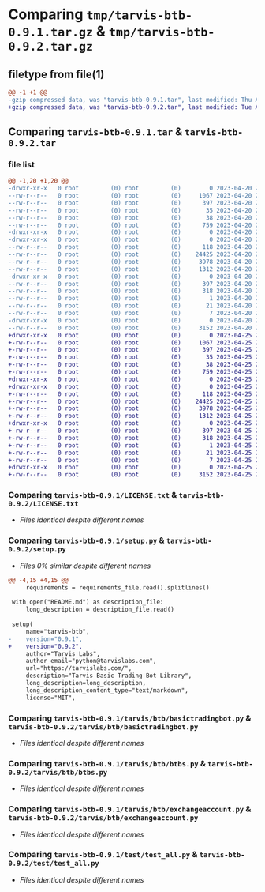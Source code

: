 # Comparing `tmp/tarvis-btb-0.9.1.tar.gz` & `tmp/tarvis-btb-0.9.2.tar.gz`

## filetype from file(1)

```diff
@@ -1 +1 @@
-gzip compressed data, was "tarvis-btb-0.9.1.tar", last modified: Thu Apr 20 20:29:56 2023, max compression
+gzip compressed data, was "tarvis-btb-0.9.2.tar", last modified: Tue Apr 25 23:42:27 2023, max compression
```

## Comparing `tarvis-btb-0.9.1.tar` & `tarvis-btb-0.9.2.tar`

### file list

```diff
@@ -1,20 +1,20 @@
-drwxr-xr-x   0 root         (0) root         (0)        0 2023-04-20 20:29:56.081651 tarvis-btb-0.9.1/
--rw-r--r--   0 root         (0) root         (0)     1067 2023-04-20 20:29:47.000000 tarvis-btb-0.9.1/LICENSE.txt
--rw-r--r--   0 root         (0) root         (0)      397 2023-04-20 20:29:56.077651 tarvis-btb-0.9.1/PKG-INFO
--rw-r--r--   0 root         (0) root         (0)       35 2023-04-20 20:29:47.000000 tarvis-btb-0.9.1/README.md
--rw-r--r--   0 root         (0) root         (0)       38 2023-04-20 20:29:56.081651 tarvis-btb-0.9.1/setup.cfg
--rw-r--r--   0 root         (0) root         (0)      759 2023-04-20 20:29:47.000000 tarvis-btb-0.9.1/setup.py
-drwxr-xr-x   0 root         (0) root         (0)        0 2023-04-20 20:29:56.077651 tarvis-btb-0.9.1/tarvis/
-drwxr-xr-x   0 root         (0) root         (0)        0 2023-04-20 20:29:56.077651 tarvis-btb-0.9.1/tarvis/btb/
--rw-r--r--   0 root         (0) root         (0)      118 2023-04-20 20:29:47.000000 tarvis-btb-0.9.1/tarvis/btb/__init__.py
--rw-r--r--   0 root         (0) root         (0)    24425 2023-04-20 20:29:47.000000 tarvis-btb-0.9.1/tarvis/btb/basictradingbot.py
--rw-r--r--   0 root         (0) root         (0)     3978 2023-04-20 20:29:47.000000 tarvis-btb-0.9.1/tarvis/btb/btbs.py
--rw-r--r--   0 root         (0) root         (0)     1312 2023-04-20 20:29:47.000000 tarvis-btb-0.9.1/tarvis/btb/exchangeaccount.py
-drwxr-xr-x   0 root         (0) root         (0)        0 2023-04-20 20:29:56.077651 tarvis-btb-0.9.1/tarvis_btb.egg-info/
--rw-r--r--   0 root         (0) root         (0)      397 2023-04-20 20:29:56.000000 tarvis-btb-0.9.1/tarvis_btb.egg-info/PKG-INFO
--rw-r--r--   0 root         (0) root         (0)      318 2023-04-20 20:29:56.000000 tarvis-btb-0.9.1/tarvis_btb.egg-info/SOURCES.txt
--rw-r--r--   0 root         (0) root         (0)        1 2023-04-20 20:29:56.000000 tarvis-btb-0.9.1/tarvis_btb.egg-info/dependency_links.txt
--rw-r--r--   0 root         (0) root         (0)       21 2023-04-20 20:29:56.000000 tarvis-btb-0.9.1/tarvis_btb.egg-info/requires.txt
--rw-r--r--   0 root         (0) root         (0)        7 2023-04-20 20:29:56.000000 tarvis-btb-0.9.1/tarvis_btb.egg-info/top_level.txt
-drwxr-xr-x   0 root         (0) root         (0)        0 2023-04-20 20:29:56.077651 tarvis-btb-0.9.1/test/
--rw-r--r--   0 root         (0) root         (0)     3152 2023-04-20 20:29:47.000000 tarvis-btb-0.9.1/test/test_all.py
+drwxr-xr-x   0 root         (0) root         (0)        0 2023-04-25 23:42:27.395428 tarvis-btb-0.9.2/
+-rw-r--r--   0 root         (0) root         (0)     1067 2023-04-25 23:42:17.000000 tarvis-btb-0.9.2/LICENSE.txt
+-rw-r--r--   0 root         (0) root         (0)      397 2023-04-25 23:42:27.395428 tarvis-btb-0.9.2/PKG-INFO
+-rw-r--r--   0 root         (0) root         (0)       35 2023-04-25 23:42:17.000000 tarvis-btb-0.9.2/README.md
+-rw-r--r--   0 root         (0) root         (0)       38 2023-04-25 23:42:27.395428 tarvis-btb-0.9.2/setup.cfg
+-rw-r--r--   0 root         (0) root         (0)      759 2023-04-25 23:42:17.000000 tarvis-btb-0.9.2/setup.py
+drwxr-xr-x   0 root         (0) root         (0)        0 2023-04-25 23:42:27.391427 tarvis-btb-0.9.2/tarvis/
+drwxr-xr-x   0 root         (0) root         (0)        0 2023-04-25 23:42:27.395428 tarvis-btb-0.9.2/tarvis/btb/
+-rw-r--r--   0 root         (0) root         (0)      118 2023-04-25 23:42:17.000000 tarvis-btb-0.9.2/tarvis/btb/__init__.py
+-rw-r--r--   0 root         (0) root         (0)    24425 2023-04-25 23:42:17.000000 tarvis-btb-0.9.2/tarvis/btb/basictradingbot.py
+-rw-r--r--   0 root         (0) root         (0)     3978 2023-04-25 23:42:17.000000 tarvis-btb-0.9.2/tarvis/btb/btbs.py
+-rw-r--r--   0 root         (0) root         (0)     1312 2023-04-25 23:42:17.000000 tarvis-btb-0.9.2/tarvis/btb/exchangeaccount.py
+drwxr-xr-x   0 root         (0) root         (0)        0 2023-04-25 23:42:27.395428 tarvis-btb-0.9.2/tarvis_btb.egg-info/
+-rw-r--r--   0 root         (0) root         (0)      397 2023-04-25 23:42:27.000000 tarvis-btb-0.9.2/tarvis_btb.egg-info/PKG-INFO
+-rw-r--r--   0 root         (0) root         (0)      318 2023-04-25 23:42:27.000000 tarvis-btb-0.9.2/tarvis_btb.egg-info/SOURCES.txt
+-rw-r--r--   0 root         (0) root         (0)        1 2023-04-25 23:42:27.000000 tarvis-btb-0.9.2/tarvis_btb.egg-info/dependency_links.txt
+-rw-r--r--   0 root         (0) root         (0)       21 2023-04-25 23:42:27.000000 tarvis-btb-0.9.2/tarvis_btb.egg-info/requires.txt
+-rw-r--r--   0 root         (0) root         (0)        7 2023-04-25 23:42:27.000000 tarvis-btb-0.9.2/tarvis_btb.egg-info/top_level.txt
+drwxr-xr-x   0 root         (0) root         (0)        0 2023-04-25 23:42:27.395428 tarvis-btb-0.9.2/test/
+-rw-r--r--   0 root         (0) root         (0)     3152 2023-04-25 23:42:17.000000 tarvis-btb-0.9.2/test/test_all.py
```

### Comparing `tarvis-btb-0.9.1/LICENSE.txt` & `tarvis-btb-0.9.2/LICENSE.txt`

 * *Files identical despite different names*

### Comparing `tarvis-btb-0.9.1/setup.py` & `tarvis-btb-0.9.2/setup.py`

 * *Files 0% similar despite different names*

```diff
@@ -4,15 +4,15 @@
     requirements = requirements_file.read().splitlines()
 
 with open("README.md") as description_file:
     long_description = description_file.read()
 
 setup(
     name="tarvis-btb",
-    version="0.9.1",
+    version="0.9.2",
     author="Tarvis Labs",
     author_email="python@tarvislabs.com",
     url="https://tarvislabs.com/",
     description="Tarvis Basic Trading Bot Library",
     long_description=long_description,
     long_description_content_type="text/markdown",
     license="MIT",
```

### Comparing `tarvis-btb-0.9.1/tarvis/btb/basictradingbot.py` & `tarvis-btb-0.9.2/tarvis/btb/basictradingbot.py`

 * *Files identical despite different names*

### Comparing `tarvis-btb-0.9.1/tarvis/btb/btbs.py` & `tarvis-btb-0.9.2/tarvis/btb/btbs.py`

 * *Files identical despite different names*

### Comparing `tarvis-btb-0.9.1/tarvis/btb/exchangeaccount.py` & `tarvis-btb-0.9.2/tarvis/btb/exchangeaccount.py`

 * *Files identical despite different names*

### Comparing `tarvis-btb-0.9.1/test/test_all.py` & `tarvis-btb-0.9.2/test/test_all.py`

 * *Files identical despite different names*

